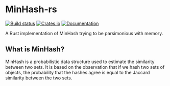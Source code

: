 # MinHash-rs
[![Build status](https://github.com/lucacappelletti94/minhash-rs/actions/workflows/rust.yml/badge.svg)](https://github.com/lucacappelletti94/minhash-rs/actions)
[![Crates.io](https://img.shields.io/crates/v/minhash-rs.svg)](https://crates.io/crates/minhash-rs)
[![Documentation](https://docs.rs/minhash-rs/badge.svg)](https://docs.rs/minhash-rs)

A Rust implementation of MinHash trying to be parsimonious with memory.

## What is MinHash?
MinHash is a probabilistic data structure used to estimate the similarity between two sets. It is based on the observation that if we hash two sets of objects, the probability that the hashes agree is equal to the Jaccard similarity between the two sets.

